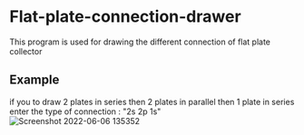 # Flat-plate-connection-drawer
This program is used for drawing the different connection of flat plate collector
## Example
if you to draw 2 plates in series then 2 plates in parallel then 1 plate in series <br />
enter the type of connection : "2s 2p 1s" <br />
![Screenshot 2022-06-06 135352](https://user-images.githubusercontent.com/106403390/172155869-688fd5ed-59fc-4b94-9da1-f634ab12bbe2.png)
